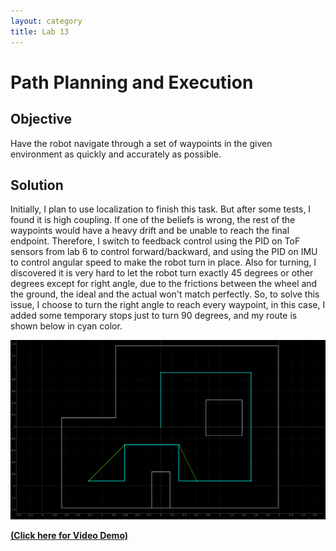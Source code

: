```yaml
---
layout: category
title: Lab 13
---
```


# Path Planning and Execution

## Objective
Have the robot navigate through a set of waypoints in the given environment as quickly and accurately as possible.

## Solution
Initially, I plan to use localization to finish this task. But after some tests, I found it is high coupling. If one of the beliefs is wrong, the rest of the waypoints would have a heavy drift and be unable to reach the final endpoint. Therefore, I switch to feedback control using the PID on ToF sensors from lab 6 to control forward/backward, and using the PID on IMU to control angular speed to make the robot turn in place. Also for turning, I discovered it is very hard to let the robot turn exactly 45 degrees or other degrees except for right angle, due to the frictions between the wheel and the ground, the ideal and the actual won't match perfectly. So, to solve this issue, I choose to turn the right angle to reach every waypoint, in this case, I added some temporary stops just to turn 90 degrees, and my route is shown below in cyan color.

![](https://github.com/soulkun/ECE5960-Fast-Robots/raw/main/labs/13/route.png)

**[(Click here for Video Demo)](https://youtu.be/vXTa4QqsIEo)**